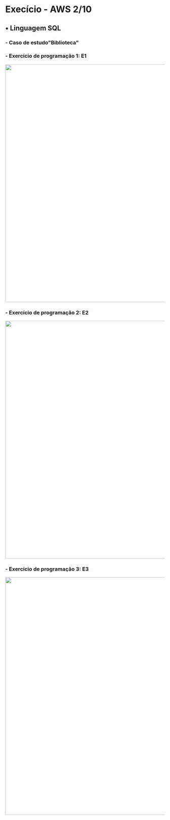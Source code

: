 <h1>Execício - AWS 2/10</h1>

<h2>• Linguagem SQL</h2>

<h3>- Caso de estudo"Biblioteca"</h3>

<h3>- Exercício de programação 1: E1</h3>
<img src="https://github.com/gabrielgalva/Data-Analytics/assets/136500240/1619f891-a69c-4fbf-b928-ad4ad1ffc82b" width="750">

<h3>- Exercício de programação 2: E2</h3>
<img src="https://github.com/gabrielgalva/Data-Analytics/assets/136500240/38ce9418-5bb2-425a-80f3-c871d7522142" width="750">

<h3>- Exercício de programação 3: E3</h3>
<img src="https://github.com/gabrielgalva/Data-Analytics/assets/136500240/2caf4b30-77d1-4634-b001-c5fa48645b7d" width="750">
